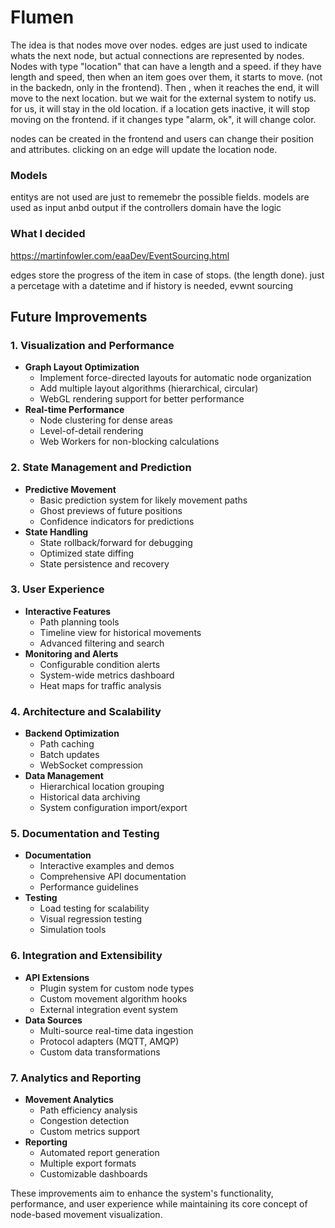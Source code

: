 # Flumen

The idea is that nodes move over nodes. edges are just used to indicate whats the next node, but actual connections are represented by nodes. Nodes with type "location" that can have a length and a speed. if they have length and speed, then when an item goes over them, it starts to move. (not in the backedn, only in the frontend). Then , when it reaches the end, it will move to the next location. but we wait for the external system to notify us. for us, it will stay in the old location. if a location gets inactive, it will stop moving on the frontend. if it changes type "alarm, ok", it will change color.

nodes can be created in the frontend and users can change their position and attributes. clicking on an edge will update the location node. 

### Models

entitys are not used are just to rememebr the possible fields.
models are used as input anbd output if the controllers
domain have the logic

### What I decided

https://martinfowler.com/eaaDev/EventSourcing.html


edges store the progress of the item in case of stops. (the length done). just a percetage with a datetime and if history is needed, evwnt sourcing


## Future Improvements

### 1. Visualization and Performance
- **Graph Layout Optimization**
  - Implement force-directed layouts for automatic node organization
  - Add multiple layout algorithms (hierarchical, circular)
  - WebGL rendering support for better performance
- **Real-time Performance**
  - Node clustering for dense areas
  - Level-of-detail rendering
  - Web Workers for non-blocking calculations

### 2. State Management and Prediction
- **Predictive Movement**
  - Basic prediction system for likely movement paths
  - Ghost previews of future positions
  - Confidence indicators for predictions
- **State Handling**
  - State rollback/forward for debugging
  - Optimized state diffing
  - State persistence and recovery

### 3. User Experience
- **Interactive Features**
  - Path planning tools
  - Timeline view for historical movements
  - Advanced filtering and search
- **Monitoring and Alerts**
  - Configurable condition alerts
  - System-wide metrics dashboard
  - Heat maps for traffic analysis

### 4. Architecture and Scalability
- **Backend Optimization**
  - Path caching
  - Batch updates
  - WebSocket compression
- **Data Management**
  - Hierarchical location grouping
  - Historical data archiving
  - System configuration import/export

### 5. Documentation and Testing
- **Documentation**
  - Interactive examples and demos
  - Comprehensive API documentation
  - Performance guidelines
- **Testing**
  - Load testing for scalability
  - Visual regression testing
  - Simulation tools

### 6. Integration and Extensibility
- **API Extensions**
  - Plugin system for custom node types
  - Custom movement algorithm hooks
  - External integration event system
- **Data Sources**
  - Multi-source real-time data ingestion
  - Protocol adapters (MQTT, AMQP)
  - Custom data transformations

### 7. Analytics and Reporting
- **Movement Analytics**
  - Path efficiency analysis
  - Congestion detection
  - Custom metrics support
- **Reporting**
  - Automated report generation
  - Multiple export formats
  - Customizable dashboards

These improvements aim to enhance the system's functionality, performance, and user experience while maintaining its core concept of node-based movement visualization. 